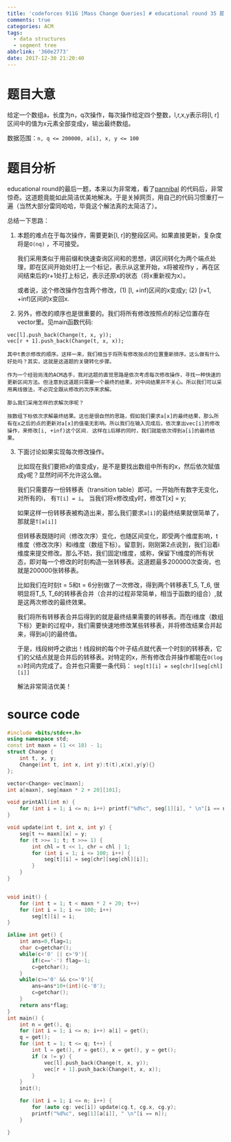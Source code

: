 ```yaml
---
title: 'codeforces 911G [Mass Change Queries] # educational round 35 题解'
comments: true
categories: ACM
tags:
  - data structures
  - segment tree
abbrlink: '360e2773'
date: 2017-12-30 21:20:40
---
```


# 题目大意
给定一个数组a，长度为n，q次操作，每次操作给定四个整数，l,r,x,y表示将[l, r]区间中的值为x元素全部变成y，输出最终数组。

数据范围：`n, q <= 200000, a[i], x, y <= 100` 

<!-- more -->

# 题目分析

educational round的最后一题，本来以为非常难，看了[pannibal](http://codeforces.com/contest/911/submission/33740346) 的代码后，非常惊奇。这道题竟能如此简洁优美地解决。于是关掉网页，用自己的代码习惯重打一遍（当然大部分雷同哈哈，毕竟这个解法真的太简洁了）。

总结一下思路：

1. 本题的难点在于每次操作，需要更新[l, r]的整段区间。如果直接更新，复杂度将是`O(nq)` ，不可接受。

	我们采用类似于用前缀和快速查询区间和的思想，讲区间转化为两个端点处理，即在区间开始处l打上一个标记，表示从这里开始，x将被视作y ，再在区间结束后的r+1处打上标记，表示还原x的状态（将x重新视为x）。
	
	或者说，这个修改操作包含两个修改，(1) [l, +inf)区间的x变成y; (2) [r+1, +inf)区间的x变回x.
	
	

2. 另外，修改的顺序也是很重要的。我们将所有修改按照点的标记位置存在vector里。见main函数代码: 
```
vec[l].push_back(Change(t, x, y));
vec[r + 1].push_back(Change(t, x, x));
```
	其中t表示修改的顺序。这样一来，我们相当于将所有修改按点的位置重新排序。这么做有什么好处吗？其实，这就是这道题的关键转化步骤。

	作为一个经验尚浅的ACM选手，我对这题的直觉思路是依次考虑每次修改操作，寻找一种快速的更新区间方法。但注意到这道题只需要一个最终的结果，对中间结果并不关心。所以我们可以采用离线做法，不必完全跟从修改的次序来求解。

	那么我们采用怎样的求解次序呢？
	
	按数组下标依次求解最终结果。这也是很自然的思路，假如我们要求a[x]的最终结果，那么所有在x之后的点的更新对a[x]的值毫无影响。所以我们在输入完成后，依次拿出vec[i]的修改操作，来修改[i, +inf)这个区间. 这样在i后移的同时，我们就能依次得到a[i]的最终结果。
	
3. 下面讨论如果实现每次修改操作。

	比如现在我们要把x的值变成y，是不是要找出数组中所有的x，然后依次赋值成y呢？显然时间不允许这么做。
	
	我们只需要存一份转移表（transition table）即可。一开始所有数字无变化，对所有的i， 有`T[i] = i`。 当我们将x修改成y时，修改T[x] = y;
	
	如果这样一份转移表被构造出来，那么我们要求`a[i]`的最终结果就很简单了，那就是`T[a[i]]`
	
	但转移表既随时间（修改次序）变化，也随区间变化，即受两个维度影响，t维度（修改次序）和i维度（数组下标）。留意到，刚刚第2点说到，我们沿着i维度来提交修改。那么不妨，我们固定t维度，或称，保留下t维度的所有状态，即对每一个修改的时刻构造一张转移表。这道题最多200000次查询，也就是200000张转移表。
	
	比如我们在时刻t = 5和t = 6分别做了一次修改，得到两个转移表T_5, T_6, 很明显将T_5, T_6的转移表合并（合并的过程非常简单，相当于函数的组合）,就是这两次修改的最终效果。
	
	我们将所有转移表合并后得到的就是最终结果需要的转移表。而在i维度（数组下标）更新的过程中，我们需要快速地修改某些转移表，并将修改结果合并起来，得到a[i]的最终值。
	
	于是，线段树呼之欲出！线段树的每个叶子结点就代表一个时刻的转移表，它们的父结点就是合并后的转移表。对特定的x，所有修改合并操作都能在`O(log n)`时间内完成了。合并也只需要一条代码： `seg[t][i] = seg[chr][seg[chl][i]]`
	
	解法非常简洁优美！

# source code
```c++
#include <bits/stdc++.h>
using namespace std;
const int maxn = (1 << 18) - 1;
struct Change {
    int t, x, y;
    Change(int t, int x, int y):t(t),x(x),y(y){}
};

vector<Change> vec[maxn];
int a[maxn], seg[maxn * 2 + 20][101];

void printAll(int n) {
    for (int i = 1; i <= n; i++) printf("%d%c", seg[1][i], " \n"[i == n]);
}

void update(int t, int x, int y) {
    seg[t += maxn][x] = y;
    for (t >>= 1; t; t >>= 1) {
        int chl = t << 1, chr = chl | 1;
        for (int i = 1; i <= 100; i++) {
            seg[t][i] = seg[chr][seg[chl][i]];
        }
    }
}


void init() {
    for (int t = 1; t < maxn * 2 + 20; t++)
    for (int i = 1; i <= 100; i++)
        seg[t][i] = i;
}

inline int get() {
    int ans=0,flag=1;
    char c=getchar();
    while(c<'0' || c>'9'){
        if(c=='-') flag=-1;
        c=getchar();
    }
    while(c>='0' && c<='9'){
        ans=ans*10+(int)(c-'0');
        c=getchar(); 
    }
    return ans*flag;
}
int main() {
    int n = get(), q;
    for (int i = 1; i <= n; i++) a[i] = get();
    q = get();
    for (int t = 1; t <= q; t++) {
        int l = get(), r = get(), x = get(), y = get();
        if (x != y) {
            vec[l].push_back(Change(t, x, y));
            vec[r + 1].push_back(Change(t, x, x));
        }
    }
    init();

    for (int i = 1; i <= n; i++) {
        for (auto cg: vec[i]) update(cg.t, cg.x, cg.y);
        printf("%d%c", seg[1][a[i]], " \n"[i == n]);
    }

}

```
